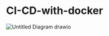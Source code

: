 # CI-CD-with-docker
![Untitled Diagram drawio](https://github.com/rara-record/nextjs-docker/assets/70184893/88e325ff-1dfc-4779-b2f4-df57f1fd943a)
